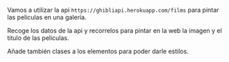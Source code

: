 Vamos a utilizar la api `https://ghibliapi.herokuapp.com/films` para pintar las peliculas en una galería.

Recoge los datos de la api y recorrelos para pintar en la web la imagen y el titulo de las peliculas.

Añade también clases a los elementos para poder darle estilos.

